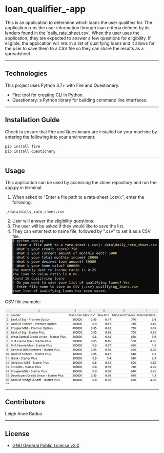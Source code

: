 # loan_qualifier_-app

This is an application to determine which loans the user qualifies for. The application runs the user information through loan criteria defined by its lenders found in the 'daily_rate_sheet.csv'. When the user uses the application, they are expected to answer a few questions for eligibility. If eligible, the application will return a list of qualifying loans and it allows for the user to save them to a CSV file so they can share the results as a spreadsheet. 

---

## Technologies

This project uses Python 3.7+ with Fire and Questionary.
+ Fire: tool for creating CLI in Python.
+ Questionary: a Python library for building command line interfaces. 

---

## Installation Guide

Check to ensure that Fire and Questionary are installed on your machine by entering the following into your environment:
```
pip install fire
pip install questionary 
```
---

## Usage

This application can be used by accessing the clone repository and run the app.py in terminal. 

1. When asked to "Enter a file path to a rate-sheet (.csv):", enter the following:
```
./data/daily_rate_sheet.csv
```
2. User will answer the eligibility questions. 
3. The user will be asked if they would like to save the list. 
4. They can enter text to name file, followed by ".csv" to set it as a CSV file. 
![Terminal Confirmation](terminal_prompt.jpg) 

CSV file example:

![CSV Example](qualifyingloans.jpg)

---

## Contributors

Leigh Anne Badua

---

## License

+ [GNU General Public License v3.0](https://choosealicense.com/licenses/gpl-3.0/)
